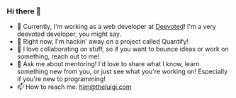 ### Hi there 👋

- 🚀 Currently, I'm working as a web developer at <a href="https://deevoted.com/" target="_blank">Deevoted</a>! I'm a very deevoted developer, you might say.
- 🔭 Right now, I'm hackin' away on a project called Quantify!
- 👯 I love collaborating on stuff, so if you want to bounce ideas or work on something, reach out to me!
- 💬 Ask me about mentoring! I'd love to share what I know, learn something new from you, or just see what you're working on! Especially if you're new to programming!
- 📫 How to reach me: him@theluigi.com
